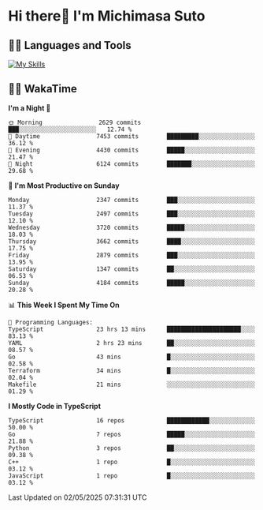 # Hi there👋 I'm Michimasa Suto

## 🧑‍💻 Languages and Tools
[![My Skills](https://skillicons.dev/icons?i=ts,nextjs,react,go,python,aws)](https://skillicons.dev)

<!--
**Suto-Michimasa/Suto-Michimasa** is a ✨ _special_ ✨ repository because its `README.md` (this file) appears on your GitHub profile.

Here are some ideas to get you started:

- 🔭 I’m currently working on ...
- 🌱 I’m currently learning ...
- 👯 I’m looking to collaborate on ...
- 🤔 I’m looking for help with ...
- 💬 Ask me about ...
- 📫 How to reach me: ...
- 😄 Pronouns: ...
- ⚡ Fun fact: ...
-->
<!--
## 💎 Github Stats

<div>
  <img height="170" align="left" src="https://github-readme-stats.vercel.app/api?username=Suto-michimasa&count_private=true&show_icons=true&theme=dark" />
  <img height="170" src="https://github-readme-stats.vercel.app/api/top-langs/?username=Suto-michimasa&langs_count=8&layout=compact&theme=dark" />
</div>
-->
<!-- ## 🏆 GitHub Profile Trophy

<img width="800" src="https://github-profile-trophy.vercel.app/?username=Suto-michimasa&theme=onedark&no-frame=true"/>
 -->

## 🧑‍💻 WakaTime
<!--START_SECTION:waka-->
**I'm a Night 🦉** 

```text
🌞 Morning                2629 commits        ███░░░░░░░░░░░░░░░░░░░░░░   12.74 % 
🌆 Daytime                7453 commits        █████████░░░░░░░░░░░░░░░░   36.12 % 
🌃 Evening                4430 commits        █████░░░░░░░░░░░░░░░░░░░░   21.47 % 
🌙 Night                  6124 commits        ███████░░░░░░░░░░░░░░░░░░   29.68 % 
```
📅 **I'm Most Productive on Sunday** 

```text
Monday                   2347 commits        ███░░░░░░░░░░░░░░░░░░░░░░   11.37 % 
Tuesday                  2497 commits        ███░░░░░░░░░░░░░░░░░░░░░░   12.10 % 
Wednesday                3720 commits        █████░░░░░░░░░░░░░░░░░░░░   18.03 % 
Thursday                 3662 commits        ████░░░░░░░░░░░░░░░░░░░░░   17.75 % 
Friday                   2879 commits        ███░░░░░░░░░░░░░░░░░░░░░░   13.95 % 
Saturday                 1347 commits        ██░░░░░░░░░░░░░░░░░░░░░░░   06.53 % 
Sunday                   4184 commits        █████░░░░░░░░░░░░░░░░░░░░   20.28 % 
```


📊 **This Week I Spent My Time On** 

```text
💬 Programming Languages: 
TypeScript               23 hrs 13 mins      █████████████████████░░░░   83.13 % 
YAML                     2 hrs 23 mins       ██░░░░░░░░░░░░░░░░░░░░░░░   08.57 % 
Go                       43 mins             █░░░░░░░░░░░░░░░░░░░░░░░░   02.58 % 
Terraform                34 mins             █░░░░░░░░░░░░░░░░░░░░░░░░   02.04 % 
Makefile                 21 mins             ░░░░░░░░░░░░░░░░░░░░░░░░░   01.29 % 
```

**I Mostly Code in TypeScript** 

```text
TypeScript               16 repos            ████████████░░░░░░░░░░░░░   50.00 % 
Go                       7 repos             █████░░░░░░░░░░░░░░░░░░░░   21.88 % 
Python                   3 repos             ██░░░░░░░░░░░░░░░░░░░░░░░   09.38 % 
C++                      1 repo              █░░░░░░░░░░░░░░░░░░░░░░░░   03.12 % 
JavaScript               1 repo              █░░░░░░░░░░░░░░░░░░░░░░░░   03.12 % 
```




 Last Updated on 02/05/2025 07:31:31 UTC
<!--END_SECTION:waka-->
